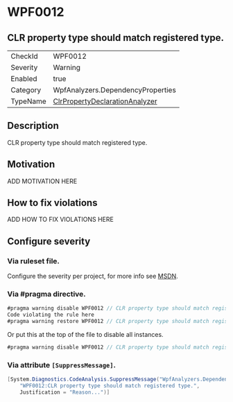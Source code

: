 # WPF0012
## CLR property type should match registered type.

<!-- start generated table -->
<table>
<tr>
  <td>CheckId</td>
  <td>WPF0012</td>
</tr>
<tr>
  <td>Severity</td>
  <td>Warning</td>
</tr>
<tr>
  <td>Enabled</td>
  <td>true</td>
</tr>
<tr>
  <td>Category</td>
  <td>WpfAnalyzers.DependencyProperties</td>
</tr>
<tr>
  <td>TypeName</td>
  <td><a href="https://github.com/DotNetAnalyzers/WpfAnalyzers/blob/master/WpfAnalyzers.Analyzers/ClrPropertyDeclarationAnalyzer.cs">ClrPropertyDeclarationAnalyzer</a></td>
</tr>
</table>
<!-- end generated table -->

## Description

CLR property type should match registered type.

## Motivation

ADD MOTIVATION HERE

## How to fix violations

ADD HOW TO FIX VIOLATIONS HERE

<!-- start generated config severity -->
## Configure severity

### Via ruleset file.

Configure the severity per project, for more info see [MSDN](https://msdn.microsoft.com/en-us/library/dd264949.aspx).

### Via #pragma directive.
```C#
#pragma warning disable WPF0012 // CLR property type should match registered type.
Code violating the rule here
#pragma warning restore WPF0012 // CLR property type should match registered type.
```

Or put this at the top of the file to disable all instances.
```C#
#pragma warning disable WPF0012 // CLR property type should match registered type.
```

### Via attribute `[SuppressMessage]`.

```C#
[System.Diagnostics.CodeAnalysis.SuppressMessage("WpfAnalyzers.DependencyProperties", 
    "WPF0012:CLR property type should match registered type.", 
    Justification = "Reason...")]
```
<!-- end generated config severity -->